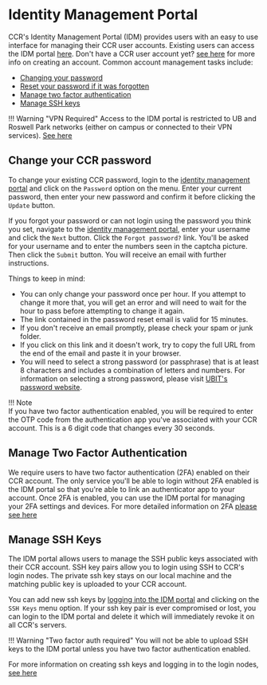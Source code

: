# Identity Management Portal  

CCR's Identity Management Portal (IDM) provides users with an easy to use
interface for managing their CCR user accounts. Existing users can access the
IDM portal [here](https://idm.ccr.buffalo.edu). Don't have a CCR user account
yet? [see here](../getting-access.md) for more info on creating an account.
Common account management tasks include:  

- [Changing your password](#change-your-ccr-password)
- [Reset your password if it was forgotten](#change-your-ccr-password)  
- [Manage two factor authentication](#manage-two-factor-authentication)  
- [Manage SSH keys](#manage-ssh-keys)


!!! Warning "VPN Required" 
    Access to the IDM portal is restricted to UB and Roswell Park networks
    (either on campus or connected to their VPN services). [See here](../getting-access.md#vpn-access)

## Change your CCR password  

To change your existing CCR password, login to the [identity management
portal](https://idm.ccr.buffalo.edu) and click on the `Password` option on the
menu.  Enter your current password, then enter your new password and confirm it
before clicking the `Update` button.  

If you forgot your password or can not login using the password you think you
set, navigate to the [identity management portal](https://idm.ccr.buffalo.edu),
enter your username and click the `Next` button.  Click the `Forgot password?`
link.  You'll be asked for your username and to enter the numbers seen in the
captcha picture.  Then click the `Submit` button.  You will receive an email
with further instructions.

Things to keep in mind:  

- You can only change your password once per hour.  If you attempt to change it
  more that, you will get an error and will need to wait for the hour to pass
  before attempting to change it again.
- The link contained in the password reset email is valid for 15 minutes.  
- If you don't receive an email promptly, please check your spam or junk folder.  
- If you click on this link and it doesn't work, try to copy the full URL from the end of the email and paste it in your browser.  
- You will need to select a strong password (or passphrase) that is at least 8 characters and includes a combination of letters and numbers. For information on selecting a strong password, please visit [UBIT's password website](http://www.buffalo.edu/ubit/service-guides/accounts/your-ubitname-account/managing-your-ubitname-and-password/strong-password.html).  

!!! Note  
    If you have two factor authentication enabled, you will be required to
    enter the OTP code from the authentication app you've associated with your
    CCR account. This is a 6 digit code that changes every 30 seconds.  

## Manage Two Factor Authentication  

We require users to have two factor authentication (2FA) enabled on their CCR
account.  The only service you'll be able to login without 2FA enabled is the
IDM portal so that you're able to link an authenticator app to your account.
Once 2FA is enabled, you can use the IDM portal for managing your 2FA settings
and devices. For more detailed information on 2FA [please see here](../2fa.md)

## Manage SSH Keys  

The IDM portal allows users to manage the SSH public keys associated with their
CCR account. SSH key pairs allow you to login using SSH to CCR's login nodes.
The private ssh key stays on our local machine and the matching public key is
uploaded to your CCR account.

You can add new ssh keys by [logging into the IDM
portal](https://idm.ccr.buffalo.edu) and clicking on the `SSH Keys` menu
option. If your ssh key pair is ever compromised or lost, you can login to the
IDM portal and delete it which will immediately revoke it on all CCR's servers.

!!! Warning "Two factor auth required"
    You will not be able to upload SSH keys to the IDM portal unless you have
    two factor authentication enabled.  

For more information on creating ssh keys and logging in to the login nodes, [see here](../hpc/login.md#connecting-with-ssh)
